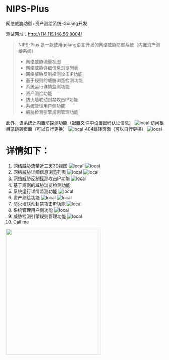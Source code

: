 # NIPS-Plus
网络威胁防御+资产测绘系统-Golang开发

测试网址：http://114.115.148.56:8004/
> NIPS-Plus 是一款使用golang语言开发的网络威胁防御系统（内置资产测绘系统）
> - 网络威胁流量视图
> - 网络威胁详细信息浏览列表
> - 网络威胁反制探测攻击IP功能
> - 基于规则的威胁浏览检测功能
> - 系统运行详情监测功能
> - 资产测绘功能
> - 防火墙联动封禁攻击IP功能
> - 系统管理用户侧功能
> - 威胁检测引擎规则管理功能

此外，该系统还内置防探测功能（配置文件中设置密码认证信息）
![local](./img/verify.png)
访问根目录跳转页面（可以自行更换）
![local](./img/jump.png)
404跳转页面（可以自行更换）
![local](./img/404.png)

# 详情如下：

1. 网络威胁流量近三天3D视图
![local](./img/nips.png)
![local](./img/table.png)
2. 网络威胁详细信息浏览列表
![local](./img/label.png)
![local](./img/table-2.png)
3. 网络威胁反制探测攻击IP功能
![local](./img/counter.png)
4. 基于规则的威胁浏览检测功能
5. 系统运行详情监测功能
![local](./img/engine.png)
6. 资产测绘功能
![local](./img/nam.png)
![local](./img/nam-2.png)
8. 防火墙联动封禁攻击IP功能
![local](./img/waf.png)
9. 系统管理用户侧功能
![local](./img/users.png)
10. 威胁检测引擎规则管理功能
![local](./img/rules.png)
11. Call me
<img src="./img/2.jpg" width="300" height="400">
